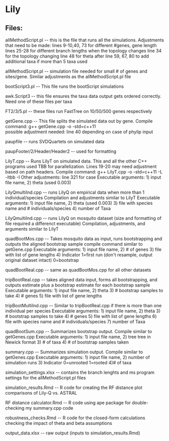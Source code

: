 # Lily

## Files:
allMethodScript.pl -- this is the file that runs all the simulations. Adjustments that need to be made: 
  lines 9-10,40, 73 for different #genes, gene length 
  lines 25-28 for different branch lengths when the topology changes
  line 34 for the topology changing
  line 48 for theta
  after line 59, 67, 80 to add additional taxa if more than 5 taxa used
  
allMethodScript.pl -- simulation file needed for small # of genes and sites/gene. Similar adjustments as the allMethodScript.pl file

bootScript3.pl -- This file runs the bootScript simulations

awk.Script3 -- this file ensures the taxa data output gets ordered correctly. Need one of these files per taxa

FT2/3/5.pl -- these files run FastTree on 10/50/500 genes respectively

getGene.cpp -- This file splits the simulated data out by gene.
  Compile command: g++ getGene.cpp -o <executable> -std=c++11  
  possible adjustment needed: line 40 depending on case of phylip input
  
paupfile -- runs SVDQuartets on simulated data

paupFooter/2/Header/Header2 -- used for formatting

LilyT.cpp -- Runs LilyT on simulated data. This and all the other C++ programs used TBB for parallelization. Lines 19-20 may need adjustment based on path headers.
  Compile command: g++ LilyT.cpp -o <executable> -std=c++11 -L <library location> -ltbb -I <include files location>
  Other adjustments: line 321 for case
  Executable arguments: 1) input file name, 2) theta (used 0.003)
  
LilyQmultiInd.cpp -- runs LilyQ on empirical data when more than 1 individual/species
  Compilation and adjustments similar to LilyT
  Executable arguments: 1) input file name, 2) theta (used 0.003) 3) file with species name and # individuals/species 4) number of Taxa
  
LilyQmultiInd.cpp -- runs LilyQ on mosquito dataset (size and formatting of file required a differenct executable)
  Compilation, adjustments, and arguments similar to LilyT
    
quadBootMos.cpp -- Takes mosquito data as input, runs bootstrapping and outputs the aligned bootstrap sample
  compile command similar to getGene.cpp
  Executable arguments: 1) input file name, 2) # of genes 3) file with list of gene lengths 4) Indicator 1=first run (don't resample, output original dataset intact) 0=bootstrap
  
quadBootReal.cpp -- same as quadBootMos.cpp for all other datasets

tripBootReal.cpp -- takes aligned data input, forms all bootstrapping, and outputs estimate plus a bootstrap estimate for each bootstrap sample
  Executable arguments: 1) input file name, 2) theta 3) # bootstrap samples to take 4) # genes 5) file with list of gene lengths
  
tripBootMultiInd.cpp -- Similar to tripBootReal.cpp if there is more than one individual per species
  Executable arguments: 1) input file name, 2) theta 3) # bootstrap samples to take 4) # genes 5) file with list of gene lengths 6) file with species name 
        and # individuals/species 7) number of Taxa
        
quadBootSum.cpp -- Summarizes bootstrap output. Compile similar to getGenes.cpp
  Executable arguments: 1) input file name, 2) tree tree in Newick format 3) # of taxa 4) # of bootstrap samples taken
  
summary.cpp -- Summarizes simulation output. Compile similar to getGenes.cpp
  Executable arguments: 1) input file name, 2) number of simulation runs 3) Indicator 0=unrooted 1=rooted 4)# of taxa
  
simulation_settings.xlsx -- contains the branch lenghts and ms program settings for the allMethodScript.pl files

simulation_results.Rmd -- R code for creating the RF distance plot comparisons of Lily-Q vs. ASTRAL

RF distance calculator.Rmd -- R code using ape package for double-checking my summary.cpp code

robustness_checks.Rmd -- R code for the closed-form calculations checking the impact of theta and beta assumptions

output_data.xlsx -- raw output (inputs to simulation_results.Rmd)
